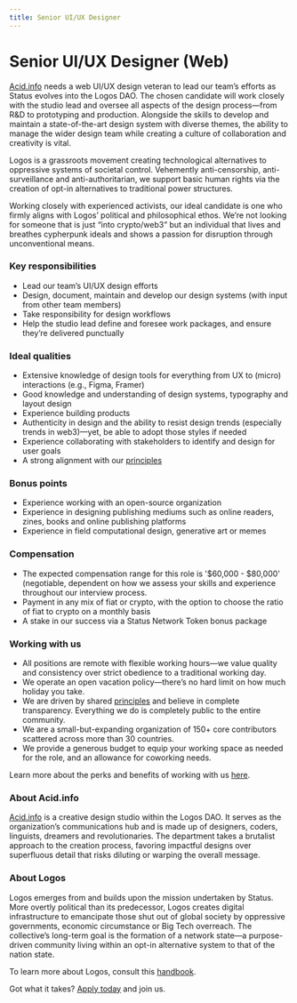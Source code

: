 ```yaml
---
title: Senior UI/UX Designer
---
```

# Senior UI/UX Designer (Web)

[Acid.info](http://Acid.info) needs a web UI/UX design veteran to lead our team’s efforts as Status evolves into the Logos DAO. The chosen candidate will work closely with the studio lead and oversee all aspects of the design process—from R&D to prototyping and production. Alongside the skills to develop and maintain a state-of-the-art design system with diverse themes, the ability to manage the wider design team while creating a culture of collaboration and creativity is vital.

Logos is a grassroots movement creating technological alternatives to oppressive systems of societal control. Vehemently anti-censorship, anti-surveillance and anti-authoritarian, we support basic human rights via the creation of opt-in alternatives to traditional power structures.

Working closely with experienced activists, our ideal candidate is one who firmly aligns with Logos’ political and philosophical ethos. We’re not looking for someone that is just “into crypto/web3” but an individual that lives and breathes cypherpunk ideals and shows a passion for disruption through unconventional means.

### Key responsibilities

- Lead our team’s UI/UX design efforts
- Design, document, maintain and develop our design systems (with input from other team members)
- Take responsibility for design workflows
- Help the studio lead define and foresee work packages, and ensure they’re delivered punctually

### Ideal qualities

- Extensive knowledge of design tools for everything from UX to (micro) interactions (e.g., Figma, Framer)
- Good knowledge and understanding of design systems, typography and layout design
- Experience building products
- Authenticity in design and the ability to resist design trends (especially trends in web3)—yet, be able to adopt those styles if needed
- Experience collaborating with stakeholders to identify and design for user goals
- A strong alignment with our [principles](https://status.im/about/#our-principles)

### Bonus points

- Experience working with an open-source organization
- Experience in designing publishing mediums such as online readers, zines, books and online publishing platforms
- Experience in field computational design, generative art or memes

### Compensation

- The expected compensation range for this role is '$60,000 - $80,000' (negotiable, dependent on how we assess your skills and experience throughout our interview process.
- Payment in any mix of fiat or crypto, with the option to choose the ratio of fiat to crypto on a monthly basis
- A stake in our success via a Status Network Token bonus package

### Working with us

- All positions are remote with flexible working hours—we value quality and consistency over strict obedience to a traditional working day.
- We operate an open vacation policy—there’s no hard limit on how much holiday you take.
- We are driven by shared [principles](https://our.status.im/our-principles/) and believe in complete transparency. Everything we do is completely public to the entire community.
- We are a small-but-expanding organization of 150+ core contributors scattered across more than 30 countries.
- We provide a generous budget to equip your working space as needed for the role, and an allowance for coworking needs.

Learn more about the perks and benefits of working with us [here](https://status.im/our_team/perks_benefits.html).

### About Acid.info

[Acid.info](http://Acid.info) is a creative design studio within the Logos DAO. It serves as the organization’s communications hub and is made up of designers, coders, linguists, dreamers and revolutionaries. The department takes a brutalist approach to the creation process, favoring impactful designs over superfluous detail that risks diluting or warping the overall message.

### About Logos

Logos emerges from and builds upon the mission undertaken by Status. More overtly political than its predecessor, Logos creates digital infrastructure to emancipate those shut out of global society by oppressive governments, economic circumstance or Big Tech overreach. The collective’s long-term goal is the formation of a network state—a purpose-driven community living within an opt-in alternative system to that of the nation state.

To learn more about Logos, consult this [handbook](https://github.com/acid-info/public-assets/blob/master/logos-manual.pdf).

Got what it takes? [Apply today](https://grnh.se/cf485f471us) and join us. 
